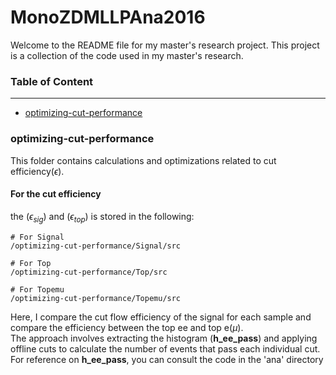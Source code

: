 # MonoZDMLLPAna2016
Welcome to the README file for my master's research project. This project is a collection of the code used in my master's research.

### Table of Content
-----
- [optimizing-cut-performance](#optimizing-cut-performance)





### optimizing-cut-performance
This folder contains calculations and optimizations related to cut efficiency($\epsilon$). 
#### For the cut efficiency 
the ($\epsilon_{sig}$) and ($\epsilon_{top}$) is stored in the following:  
```
# For Signal
/optimizing-cut-performance/Signal/src

# For Top
/optimizing-cut-performance/Top/src

# For Topemu
/optimizing-cut-performance/Topemu/src
```
Here, I compare the cut flow efficiency of the signal for each sample and compare the efficiency between the top ee and top e($\mu$).  
The approach involves extracting the histogram (__h_ee_pass__) and applying offline cuts to calculate the number of events that pass each individual cut. For reference on __h_ee_pass__, you can consult the code in the 'ana' directory


